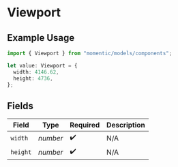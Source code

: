 # Viewport

## Example Usage

```typescript
import { Viewport } from "momentic/models/components";

let value: Viewport = {
  width: 4146.62,
  height: 4736,
};
```

## Fields

| Field              | Type               | Required           | Description        |
| ------------------ | ------------------ | ------------------ | ------------------ |
| `width`            | *number*           | :heavy_check_mark: | N/A                |
| `height`           | *number*           | :heavy_check_mark: | N/A                |